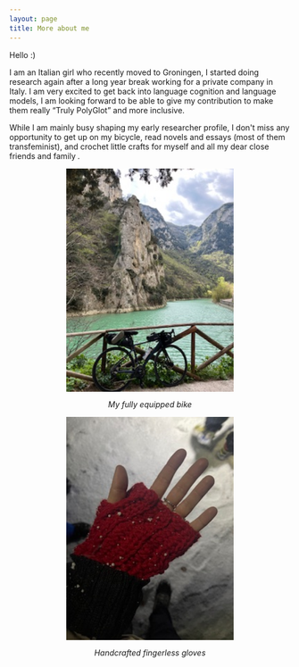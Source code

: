 ```yaml
---
layout: page
title: More about me
---
```


Hello :)

I am an Italian girl who recently moved to Groningen, I started doing research again after a long year break working for a private company in Italy. I am very excited to get back into language cognition and language models, I am looking forward to be able to give my contribution to make them really “Truly PolyGlot” and more inclusive. 

While I am mainly busy shaping my early researcher profile, I don't miss any opportunity to get up on my bicycle, read novels and essays (most of them transfeminist), and crochet little crafts for myself and all my dear close friends and family *.*


<div style="text-align: center;">
  <img src="/imgs/bike.jpg" alt="My fully equipped bike" style="display: block; margin: 0 auto; width:300px;">
  <p style="text-align: center;"><em>My fully equipped bike</em></p>
</div>

<div style="text-align: center;">
  <img src="/imgs/gloves.jpg" alt="Handcrafted fingerless gloves" style="display: block; margin: 0 auto; width:300px;">
  <p style="text-align: center;"><em>Handcrafted fingerless gloves</em></p>
</div>






